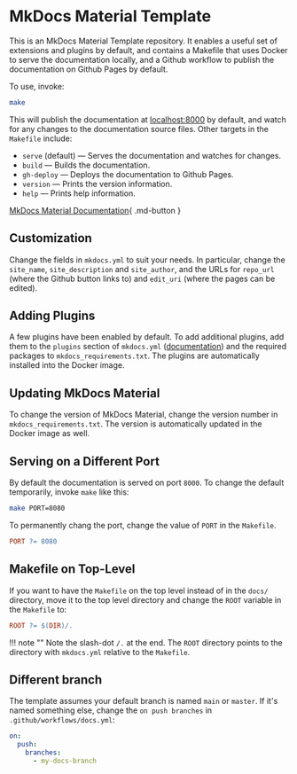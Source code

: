 # MkDocs Material Template
This is an MkDocs Material Template repository. It enables a useful set of extensions and plugins by default, and contains a Makefile that uses Docker to serve the documentation locally, and a Github workflow to publish the documentation on Github Pages by default.

To use, invoke:

```bash
make
```

This will publish the documentation at [localhost:8000](http://localhost:8000/) by default, and watch for any changes to the documentation source files. Other targets in the `Makefile` include:

- `serve` (default) — Serves the documentation and watches for changes.
- `build` — Builds the documentation.
- `gh-deploy` — Deploys the documentation to Github Pages.
- `version` — Prints the version information.
- `help` — Prints help information.

[MkDocs Material Documentation](https://squidfunk.github.io/mkdocs-material/){ .md-button }


## Customization
Change the fields in `mkdocs.yml` to suit your needs. In particular, change the `site_name`, `site_description` and `site_author`, and the URLs for `repo_url` (where the Github button links to) and `edit_uri` (where the pages can be edited).


## Adding Plugins
A few plugins have been enabled by default. To add additional plugins, add them to the `plugins` section of `mkdocs.yml` ([documentation](https://www.mkdocs.org/user-guide/configuration/#plugins)) and the required packages to `mkdocs_requirements.txt`. The plugins are automatically installed into the Docker image.


## Updating MkDocs Material
To change the version of MkDocs Material, change the version number in `mkdocs_requirements.txt`. The version is automatically updated in the Docker image as well.


## Serving on a Different Port
By default the documentation is served on port `8000`. To change the default temporarily, invoke `make` like this:

```bash
make PORT=8080
```

To permanently chang the port, change the value of `PORT` in the `Makefile`.

```Makefile
PORT ?= 8080
```


## Makefile on Top-Level
If you want to have the `Makefile` on the top level instead of in the `docs/` directory, move it to the top level directory and change the `ROOT` variable in the `Makefile` to:

```Makefile
ROOT ?= $(DIR)/.
```

!!! note ""
    Note the slash-dot `/.` at the end. The `ROOT` directory points to the directory with `mkdocs.yml` relative to the `Makefile`.


## Different branch
The template assumes your default branch is named `main` or `master`. If it's named something else, change the `on push branches` in `.github/workflows/docs.yml`:

```yaml
on:
  push:
    branches:
      - my-docs-branch
```